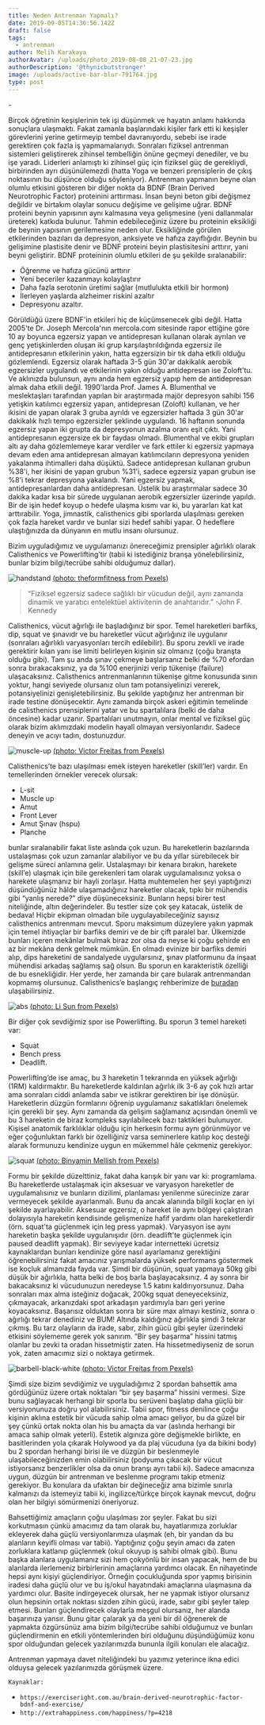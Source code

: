 ```yaml
---
title: Neden Antrenman Yapmalı?
date: 2019-09-05T14:36:56.142Z
draft: false
tags:
  - antrenman
author: Melih Karakaya
authorAvatar: /uploads/photo_2019-08-08_21-07-23.jpg
authorDescription: '@thynicbutstronger'
image: /uploads/active-bar-blur-791764.jpg
type: post
---
```

\-

  Birçok öğretinin keşişlerinin tek işi düşünmek ve hayatın anlamı hakkında sonuçlara ulaşmaktı. Fakat zamanla başlarındaki kişiler fark etti ki keşişler görevlerini yerine getirmeyip tembel davranıyordu, sebebi ise irade gerektiren çok fazla iş yapmamalarıydı. Sonraları fiziksel antrenman sistemleri geliştirerek zihinsel tembelliğin önüne geçmeyi denediler, ve bu işe yaradı. Liderleri anlamıştı ki zihinsel güç için fiziksel güç de gerekliydi, birbirinden ayrı düşünülemezdi (hatta Yoga ve benzeri prensiplerin de çıkış noktasının bu düşünce olduğu söyleniyor). Antrenman yapmanın beyne olan olumlu etkisini gösteren bir diğer nokta da BDNF (Brain Derived Neurotrophic Factor) proteinini arttırması. İnsan beyni beton gibi değişmez değildir ve birtakım olaylar sonucu değişime ve gelişime uğrar. BDNF proteini beynin yapısının aynı kalmasına veya gelişmesine (yeni dallanmalar üreterek) katkıda bulunur. Tahmin edebileceğiniz üzere bu proteinin eksikliği de beynin yapısının gerilemesine neden olur. Eksikliğinde görülen etkilerinden bazıları da depresyon, anksiyete ve hafıza zayıflığıdır. Beynin bu gelişimine plastisite denir ve BDNF proteini beyin plastisitesini arttırır, yani beyni geliştirir. BDNF proteininin olumlu etkileri de şu şekilde sıralanabilir: 

* Öğrenme ve hafıza gücünü arttırır
* Yeni beceriler kazanmayı kolaylaştırır
* Daha fazla serotonin üretimi sağlar (mutlulukta etkili bir hormon) 
* İlerleyen yaşlarda alzheimer riskini azaltır
* Depresyonu azaltır.

Görüldüğü üzere BDNF'in etkileri hiç de küçümsenecek gibi değil. Hatta 2005'te Dr. Joseph Mercola'nın mercola.com sitesinde rapor ettiğine göre 10 ay boyunca egzersiz yapan ve antidepresan kullanan olarak ayrılan ve genç yetişkinlerden oluşan iki grup karşılaştırıldığında egzersiz ile antidepresanın etkilerinin yakın, hatta egzersizin bir tık daha etkili olduğu gözlemlendi. Egzersiz olarak haftada 3-5 gün 30'ar dakikalık aerobik egzersizler uygulandı ve etkilerinin yakın olduğu antidepresan ise Zoloft'tu. Ve aklınızda bulunsun, aynı anda hem egzersiz yapıp hem de antidepresan almak daha etkili değil. 1990'larda Prof. James A. Blumenthal ve meslektaşları tarafından yapılan bir araştırmada majör depresyon sahibi 156 yetişkin katılımcı egzersiz yapan, antidepresan (Zoloft) kullanan, ve her ikisini de yapan olarak 3 gruba ayrıldı ve egzersizler haftada 3 gün 30'ar dakikalık hızlı tempo egzersizler şeklinde uygulandı. 16 haftanın sonunda egzersiz yapan iki grupta da depresyonun azalma oranı eşit çıktı. Yani antidepresanın egzersize ek bir faydası olmadı. Blumenthal ve ekibi grupları altı ay daha gözlemlemeye karar verdiler ve fark ettiler ki egzersiz yapmaya devam eden ama antidepresan almayan katılımcıların depresyona yeniden yakalanma ihtimalleri daha düşüktü. Sadece antidepresan kullanan grubun %38'i, her ikisini de yapan grubun %31'i, sadece egzersiz yapan grubun ise %8'i tekrar depresyona yakalandı. Yani egzersiz yapmak, antidepresanlardan daha antidepresan. Üstelik bu araştırmalar sadece 30 dakika kadar kısa bir sürede uygulanan aerobik egzersizler üzerinde yapıldı. Bir de işin hedef koyup o hedefe ulaşma kısmı var ki, bu yararları kat kat arttırabilir. Yoga, jimnastik, calisthenics gibi sporlarda ulaşılması gereken çok fazla hareket vardır ve bunlar sizi hedef sahibi yapar. O hedeflere ulaştığınızda da dünyanın en mutlu insanı olursunuz.

  Bizim uyguladığımız ve uygulamanızı önereceğimiz prensipler ağırlıklı olarak Calisthenics ve Powerlifting’tir (tabii ki istediğiniz branşa yönelebilirsiniz, bunlar bizim bilgi/tecrübe sahibi olduğumuz dallar). 

![handstand](/uploads/acro-acro-yoga-active-1139500-1-.jpg "handstand")
[(photo: theformfitness from Pexels)](https://www.pexels.com/@theformfitness-446016) 

> “Fiziksel egzersiz sadece sağlıklı bir vücudun değil, aynı zamanda dinamik ve yaratıcı entelektüel aktivitenin de anahtarıdır.” -John F. Kennedy

  Calisthenics, vücut ağırlığı ile başladığınız bir spor. Temel hareketleri barfiks, dip, squat ve şınavıdr ve bu hareketler vücut ağırlığınız ile uygulanır (sonraları ağırlıklı varyasyonları tercih edilebilir). Bu sporu zevkli ve irade gerektirir kılan yanı ise limiti belirleyen kişinin siz olmanız (çoğu branşta olduğu gibi). Tam şu anda şınav çekmeye başlarsanız belki de %70 efordan sonra bırakacaksınız, ya da %100 enerjinizi verip tükenişe (failure) ulaşacaksınız. Calisthenics antrenmanlarının tükenişe gitme konusunda sınırı yoktur, hangi seviyede olursanız olun tam potansiyelinizi vererek, potansiyelinizi genişletebilirsiniz. Bu şekilde yaptığınız her antrenman bir irade testine dönüşecektir. Aynı zamanda birçok askeri eğitimin temelinde de calisthenics prensiplerini yatar ve bu spartalılara (belki de daha öncesine) kadar uzanır. Spartalıları unutmayın, onlar mental ve fiziksel güç olarak bizim aklımızdaki modelin hayalî olmayan versiyonlarıdır. Sadece deneyin ve acıyı tadın, dostunuzdur.

![muscle-up](/uploads/action-active-agility-2261479-1-.jpg "muscle-up")
[(photo: Victor Freitas from Pexels)](https://www.pexels.com/@victorfreitas)

  Calisthenics’te bazı ulaşılması emek isteyen hareketler (skill’ler) vardır. En temellerinden örnekler verecek olursak:

* L-sit
* Muscle up
* Amut
* Front Lever
* Amut Şınav (hspu)
* Planche

bunlar sıralanabilir fakat liste aslında çok uzun. Bu hareketlerin bazılarında ustalaşması çok uzun zamanlar alabiliyor ve bu da yıllar sürebilecek bir gelişme süreci anlamına gelir. Ustalaşmayı bir kenara bırakın, harekete (skill’e) ulaşmak için bile gerekenleri tam olarak uygulamalısınız yoksa o harekete ulaşmanız bir hayli zorlaşır. Hatta muhtemelen her şeyi yaptığınızı düşündüğünüz hâlde ulaşamadığınız hareketler olacak, tıpkı bir mühendis gibi “yanlış nerede?” diye düşüneceksiniz. Bunların hepsi birer test niteliğinde, altın değerindeler. Bu testler size çok şey katacak, üstelik de bedava! Hiçbir ekipman olmadan bile uygulayabileceğiniz sayısız calisthenics antrenmanı mevcut. Sporu maksimum düzeylere yakın yapmak için temel ihtiyaçlar bir barfiks demiri ve de bir çift paralel bar. Ülkemizde bunları içeren mekânlar bulmak biraz zor olsa da neyse ki çoğu şehirde en az bir mekâna denk gelmek mümkün. En olmadı evinize bir barfiks demiri alıp, dips hareketini de sandalyede uygularsınız, şınav platformunu da inşaat mühendisi arkadaş sağlamış sağ olsun. Bu sporun en karakteristik özelliği de bu esnekliğidir. Her yerde, her zamanda bir çare bularak antrenmandan kopmamış olursunuz. Calisthenics’e başlangıç rehberimize de [buradan](https://www.barplatoon.com/calisthenics-ba%C5%9Flang%C4%B1%C3%A7/) ulaşabilirsiniz.

![abs](/uploads/abs-action-athlete-2294363-1-.jpg "abs")
[(photo: Li Sun from Pexels)](https://www.pexels.com/@823sl)

  Bir diğer çok sevdiğimiz spor ise Powerlifting. Bu sporun 3 temel hareketi var:

* Squat
* Bench press
* Deadlift.

Powerlifting’de ise amaç, bu 3 hareketin 1 tekrarında en yüksek ağırlığı (1RM) kaldırmaktır. Bu hareketlerde kaldırılan ağırlık ilk 3-6 ay çok hızlı artar ama sonraları ciddi anlamda sabır ve istikrar gerektiren bir işe dönüşür. Hareketlerin düzgün formlarını öğrenip uygulamanız sakatlıkları önelemek için gerekli bir şey. Aynı zamanda da gelişim sağlamanız açısından önemli ve bu 3 hareketin de biraz kompleks sayılabilecek bazı taktikleri bulunuyor. Kişisel anatomik farklılıklar olduğu için herkesin formu aynı görünmüyor ve eğer çoğunluktan farklı bir özelliğiniz varsa seminerlere katılıp koç desteği alarak formunuzu kendinize uygun en mükemmel hâle çekmeniz gerekiyor. 

![squat](/uploads/adult-barbell-body-17840-1-.jpg "squat")
[(photo: Binyamin Mellish from Pexels)](https://www.pexels.com/@binyaminmellish)

Formu bir şekilde düzelttiniz, fakat daha karışık bir yanı var ki: programlama. Bu hareketlerde ustalaşmak için aksesuar ve varyasyon hareketler de uygulamalısınız ve bunların dizilimi, planlaması yenilenme sürecinize zarar vermeyecek şekilde ayarlanmalı. Bunu da ancak alanında bilgili koçlar en iyi şekilde ayarlayabilir. Aksesuar egzersiz, o hareket ile aynı bölgeyi çalıştıran dolayısıyla hareketin kendisinde gelişmenize hafif yardımı olan hareketlerdir (örn. squat'ta güçlenmek için leg press yapmak). Varyasyon ise aynı hareketin başka şekilde uygulanışıdır (örn. deadlift'te güçlenmek için paused deadlift yapmak). Bir seviyeye kadar internetteki ücretsiz kaynaklardan bunları kendinize göre nasıl ayarlamanız gerektiğini öğrenebilirsiniz fakat amacınız yarışmalarda yüksek performans göstermek ise koçluk almanızda fayda var. Şimdi bir düşünün, squat yapmaya 50kg gibi düşük bir ağırlıkla, hatta belki de boş barla başlayacaksınız. 4 ay sonra bir bakacaksınız ki vücudunuzun neredeyse 1.5 katını kaldırıyorsunuz. Daha sonraları max alma isteğiniz doğacak, 200kg squat deneyeceksiniz, çıkmayacak, arkanızdaki spot arkadaşın yardımıyla barı geri yerine koyacaksınız. Başarısız olduktan sonra bir süre max almayı kestiniz, sonra o ağırlığı tekrar denediniz ve BUM! Altında kaldığınız ağırlıkla şimdi 3 tekrar çıkmış. Bu tarz olayların da irade, sabır, zihin gücü gibi şeyler üzerindeki etkisini söylememe gerek yok sanırım. “Bir şey başarma” hissini tatmış olanlar bu zevki ta oradan hissetmiştir zaten. Ha hissetmediyseniz de sorun yok, zaten amacımız sizi o noktaya getirmek. 

![barbell-black-white](/uploads/barbell-black-and-white-black-and-white-791763-1-.jpg "barbell-black-white")
[(photo: Victor Freitas from Pexels)](https://www.pexels.com/@victorfreitas)

  Şimdi size bizim sevdiğimiz ve uyguladığımız 2 spordan bahsettik ama gördüğünüz üzere ortak noktaları “bir şey başarma” hissini vermesi. Size bunu sağlayacak herhangi bir sporla bu serüveni başlatıp daha güçlü bir versiyonunuza doğru yol alabilirsiniz. Tabii spor, fitness denilince çoğu kişinin aklına estetik bir vücuda sahip olma amacı geliyor, bu da güzel bir şey çünkü ortak nokta olan his bu amaçta da var (aslında herhangi bir amaca sahip olmak yeterli). Estetik algınıza göre değişmekle birlikte, en basitlerinden yola çıkarak Holywood ya da plaj vücuduna (ya da bikini body) bu 2 spordan herhangi birisi ile ve düzgün bir beslenmeyle ulaşabileceğinizden emin olabilirsiniz (podyuma çıkacak bir vücut istiyorsanız benzerlikler olsa da onun branşı ayrı tabii ki). Sadece amacınıza uygun, düzgün bir antrenman ve beslenme programı takip etmeniz gerekiyor. Bu konulara da ufaktan bir değineceğiz ama bizimle sınırla kalmanızı da istemeyiz tabii ki, ingilizce/türkçe birçok kaynak mevcut, doğru olan her bilgiyi sömürmenizi öneriyoruz. 

  Bahsettiğimiz amaçların çoğu ulaşılması zor şeyler. Fakat bu sizi korkutmasın çünkü amacımız da tam olarak bu, hayatlarımıza zorluklar ekleyerek daha güçlü versiyonlarımıza ulaşmak (eh, bir yandan da bu alanların keyifli olması var tabii). Yaptığınız çoğu şeyin amacı da zaten zorluklara katlanıp güçlenmek (okul okuyup iş sahibi olmak gibi). Bunu başka alanlara uygulamanız sizi hem çokyönlü bir insan yapacak, hem de bu alanlarda ilerlemeniz birbirlerinin amaçlarına yardımcı olacak. En nihayetinde hepsi aynı kişiyi güçlendiriyor. Örneğin çocukluğunda spor yapmış birisinin iradesi daha güçlü olur ve bu iş/okul hayatındaki amaçlarına ulaşmasına da yardımcı olur. Basite indirgeyecek olursak, her ne yapmak istiyor olursanız olun hepsinin ortak noktası sizden zihin gücü, irade, sabır gibi şeyler talep etmesi. Bunları güçlendirecek olaylarla meşgul olursanız, her alanda başarınıza yansır. Bunu gitar çalarak ya da yeni bir dil öğrenerek de yapmakta özgürsünüz ama bizim bilgi/tecrübe sahibi olduğumuz ve bunları güçlendirmenin en etkili yöntemlerinden biri olduğunu düşündüğümüz konu spor olduğundan gelecek yazılarımızda bununla ilgili konuları ele alacağız. 

  Antrenman yapmaya davet niteliğindeki bu yazımız yeterince ikna edici olduysa gelecek yazılarımızda görüşmek üzere.

`Kaynaklar:`

* `https://exerciseright.com.au/brain-derived-neurotrophic-factor-bdnf-and-exercise/`
* `http://extrahappiness.com/happiness/?p=4218`
